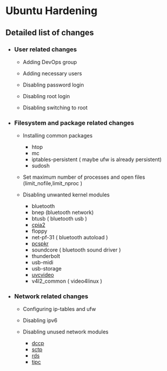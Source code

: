 # Ubuntu Hardening

## Detailed list of changes

* ### User related changes

    * Adding DevOps group

    * Adding necessary users

    * Disabling password login

    * Disabling root login

    * Disabling switching to root

* ### Filesystem and package related changes

    * Installing common packages

        * htop
        * mc
        * iptables-persistent ( maybe ufw is already persistent)
        * sudosh

    * Set maximum number of processes and open files (limit_nofile,limit_nproc )

    * Disabling unwanted kernel modules

        * bluetooth
        * bnep (bluetooth network)
        * btusb ( bluetooth usb )
        * [cpia2](https://www.kernel.org/doc/html/latest/media/v4l-drivers/cpia2.html)
        * floppy
        * net-pf-31 ( bluetooth autoload )
        * [pcspkr](https://wiki.archlinux.org/index.php/PC_speaker)
        * soundcore ( bluetooth sound driver )
        * thunderbolt
        * usb-midi
        * usb-storage
        * [uvcvideo](https://help.ubuntu.com/community/UVC)
        * v4l2_common ( video4linux )

* ### Network related changes

    * Configuring ip-tables and ufw

    * Disabling ipv6

    * Disabling unused network modules

        * [dccp](https://en.wikipedia.org/wiki/Datagram_Congestion_Control_Protocol)
        * [sctp](http://manpages.ubuntu.com/manpages/bionic/man7/sctp.7.html)
        * [rds](http://manpages.ubuntu.com/manpages/trusty/man7/rds.7.html)
        * [tipc](http://manpages.ubuntu.com/manpages/bionic/man8/tipc.8.html)
